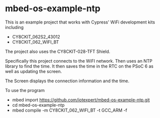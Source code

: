 # mbed-os-example-ntp

This is an example project that works with Cypress' WiFi development kits including
* CY8CKIT_062S2_43012
* CY8CKIT_062_WIFI_BT

The project also uses the CY8CKIT-028-TFT Shield.

Specifically this project connects to the WiFI network.  Then uses an NTP library to find the time.  It then saves the time in the RTC on the PSoC 6 as well as updating the screen.

The Screen displays the connection information and the time.

To use the program

* mbed import https://github.com/iotexpert/mbed-os-example-ntp.git
* cd mbed-os-example-ntp
* mbed compile -m CY8CKIT_062_WIFI_BT -t GCC_ARM -f
